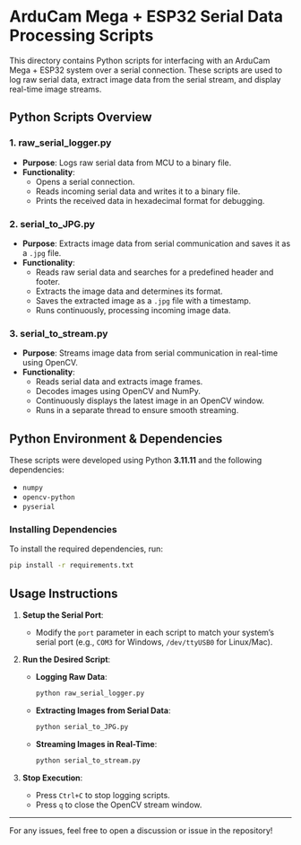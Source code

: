 # ArduCam Mega + ESP32 Serial Data Processing Scripts

This directory contains Python scripts for interfacing with an ArduCam Mega + ESP32 system over a serial connection. These scripts are used to log raw serial data, extract image data from the serial stream, and display real-time image streams.

## Python Scripts Overview

### 1. **raw_serial_logger.py**
   - **Purpose**: Logs raw serial data from MCU to a binary file.
   - **Functionality**:
     - Opens a serial connection.
     - Reads incoming serial data and writes it to a binary file.
     - Prints the received data in hexadecimal format for debugging.

### 2. **serial_to_JPG.py**
   - **Purpose**: Extracts image data from serial communication and saves it as a `.jpg` file.
   - **Functionality**:
     - Reads raw serial data and searches for a predefined header and footer.
     - Extracts the image data and determines its format.
     - Saves the extracted image as a `.jpg` file with a timestamp.
     - Runs continuously, processing incoming image data.

### 3. **serial_to_stream.py**
   - **Purpose**: Streams image data from serial communication in real-time using OpenCV.
   - **Functionality**:
     - Reads serial data and extracts image frames.
     - Decodes images using OpenCV and NumPy.
     - Continuously displays the latest image in an OpenCV window.
     - Runs in a separate thread to ensure smooth streaming.


## Python Environment & Dependencies

These scripts were developed using Python **3.11.11** and the following dependencies:

- `numpy`
- `opencv-python`
- `pyserial`

### Installing Dependencies
To install the required dependencies, run:
```sh
pip install -r requirements.txt
```


## Usage Instructions

1. **Setup the Serial Port**:
   - Modify the `port` parameter in each script to match your system’s serial port (e.g., `COM3` for Windows, `/dev/ttyUSB0` for Linux/Mac).
   
2. **Run the Desired Script**:
   - **Logging Raw Data**:
     ```sh
     python raw_serial_logger.py
     ```
   - **Extracting Images from Serial Data**:
     ```sh
     python serial_to_JPG.py
     ```
   - **Streaming Images in Real-Time**:
     ```sh
     python serial_to_stream.py
     ```

3. **Stop Execution**:
   - Press `Ctrl+C` to stop logging scripts.
   - Press `q` to close the OpenCV stream window.

---

For any issues, feel free to open a discussion or issue in the repository!

